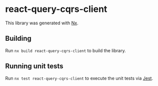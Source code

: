 # react-query-cqrs-client

This library was generated with [Nx](https://nx.dev).

## Building

Run `nx build react-query-cqrs-client` to build the library.

## Running unit tests

Run `nx test react-query-cqrs-client` to execute the unit tests via [Jest](https://jestjs.io).
